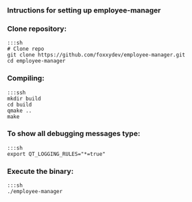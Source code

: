 ### Intructions for setting up employee-manager

### Clone repository:

    :::sh
    # Clone repo
    git clone https://github.com/foxxydev/employee-manager.git
    cd employee-manager

### Compiling:

    :::ssh
    mkdir build
    cd build
    qmake ..
    make

### To show all debugging messages type:

    :::sh
    export QT_LOGGING_RULES="*=true"

### Execute the binary:

    :::sh
    ./employee-manager
